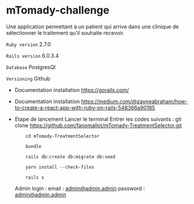 # mTomady-challenge

Une application permettant à un patient qui arrive dans une clinique de sélectionner le traitement qu'il souhaite recevoir.

`Ruby version` 2.7.0

`Rails version` 6.0.3.4

`Database` PostgresQl

`Versioning` Github

- Documentation installation
  https://gorails.com/

- Documentation installation
  https://medium.com/@zayneabraham/how-to-create-a-react-app-with-ruby-on-rails-548366a90185

* Etape de lancement
  Lancer le terminal
  Entrer les codes suivants :
  git clone https://github.com/fanomallot/mTomady-TreatmentSelector.git

          cd mTomady-TreatmentSelector

          bundle

          rails db:create db:migrate db:seed

          yarn install --check-files

          rails s

  Admin login :
  email : admin@admin.admin
  password : admin@admin.admin
